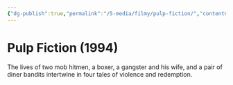 ```yaml
---
{"dg-publish":true,"permalink":"/5-media/filmy/pulp-fiction/","contentClasses":"movie","tags":["фильм","#Crime","#Drama"]}
---
```


# Pulp Fiction (1994)
 
The lives of two mob hitmen, a boxer, a gangster and his wife, and a pair of diner bandits intertwine in four tales of violence and redemption.

